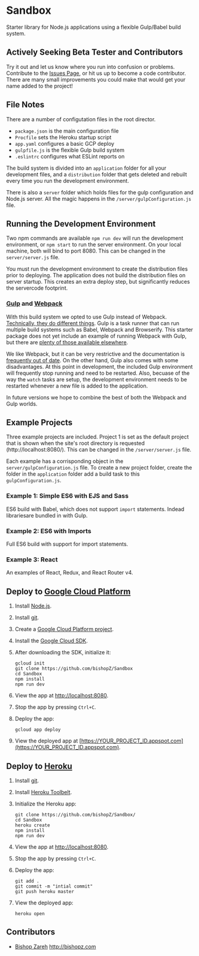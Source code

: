 
# Sandbox

Starter library for Node.js applications using a flexible Gulp/Babel build system.


## Actively Seeking Beta Tester and Contributors

Try it out and let us know where you run into confusion or problems. Contribute to the [Issues Page](https://github.com/bishopZ/Sandbox/issues), or hit us up to become a code contributor. There are many small improvements you could make that would get your name added to the project!


## File Notes

There are a number of configutation files in the root director.

- `package.json` is the main configuration file
- `Procfile` sets the Heroku startup script
- `app.yaml` configures a basic GCP deploy
- `gulpfile.js` is the flexible Gulp build system
- `.eslintrc` configures what ESLint reports on

The build system is divided into an `application` folder for all your development files, and a `distribution` folder that gets deleted and rebuilt every time you run the development environment.

There is also a `server` folder which holds files for the gulp configuration and Node.js server. All the magic happens in the `/server/gulpConfiguration.js` file.


## Running the Development Environment

Two npm commands are available `npm run dev` will run the development environment, or `npm start` to run the server environment. On your local machine, both will bind to port 8080. This can be changed in the `server/server.js` file.

You must run the development environment to create the distribution files prior to deploying. The application does not build the distribution files on server startup. This creates an extra deploy step, but significantly reduces the servercode footprint.

### [Gulp](https://gulpjs.com/) and [Webpack](https://webpack.github.io/)

With this build system we opted to use Gulp instead of Webpack. [Technically, they do different things](https://stackoverflow.com/questions/33561272/task-runners-gulp-grunt-etc-and-bundlers-webpack-browserify-why-use-toge). Gulp is a task runner that can run multiple build systems such as Babel, Webpack and Browserify. This starter package does not yet include an example of running Webpack with Gulp, but there are [plenty of those available elsewhere](https://webpack.github.io/docs/usage-with-gulp.html).

We like Webpack, but it can be very restrictive and the documentation is [frequently out of date](https://github.com/webpack/webpack/issues/2101). On the other hand, Gulp also comes with some disadvantages. At this point in development, the included Gulp environment will frequently stop running and need to be restarted. Also, becuase of the way the `watch` tasks are setup, the development environment needs to be restarted whenever a new file is added to the application.

In future versions we hope to combine the best of both the Webpack and Gulp worlds.


## Example Projects

Three example projects are included. Project 1 is set as the default project that is shown when the site's root directory is requested (http://localhost:8080/). This can be changed in the `/server/server.js` file.

Each example has a corrisponding object in the `server/gulpConfiguration.js` file. To create a new project folder, create the folder in the `application` folder add a build task to this `gulpConfiguration.js`.

### Example 1: Simple ES6 with EJS and Sass

ES6 build with Babel, which does not support `import` statements. Indead librariesare bundled in with Gulp.

### Example 2: ES6 with Imports

Full ES6 build with support for import statements.

### Example 3: React

An examples of React, Redux, and React Router v4.



## Deploy to [Google Cloud Platform](https://cloud.google.com/)

1.  Install [Node.js](https://nodejs.org/en/).
1.  Install [git](https://git-scm.com/).
1.  Create a [Google Cloud Platform project](https://console.cloud.google.com).
1.  Install the [Google Cloud SDK](https://cloud.google.com/sdk/).

1.  After downloading the SDK, initialize it:

        gcloud init
        git clone https://github.com/bishopZ/Sandbox
        cd Sandbox
        npm install
        npm run dev

1.  View the app at [http://localhost:8080](http://localhost:8080).
1.  Stop the app by pressing `Ctrl+C`.
1.  Deploy the app:

        gcloud app deploy

1.  View the deployed app at [https://YOUR_PROJECT_ID.appspot.com](https://YOUR_PROJECT_ID.appspot.com).



## Deploy to [Heroku](https://www.heroku.com/)

1.  Install [git](https://git-scm.com/).
1.  Install [Heroku Toolbelt](https://devcenter.heroku.com/articles/heroku-cli).
1.  Initialize the Heroku app:

        git clone https://github.com/bishopZ/Sandbox/
        cd Sandbox
        heroku create
        npm install
        npm run dev

1.  View the app at [http://localhost:8080](http://localhost:8080).
1.  Stop the app by pressing `Ctrl+C`.
1.  Deploy the app:

        git add .
        git commit -m "intial commit"
        git push heroku master

1.  View the deployed app:

        heroku open




## Contributors

- [Bishop Zareh](http://bishopz.com) http://bishopz.com



